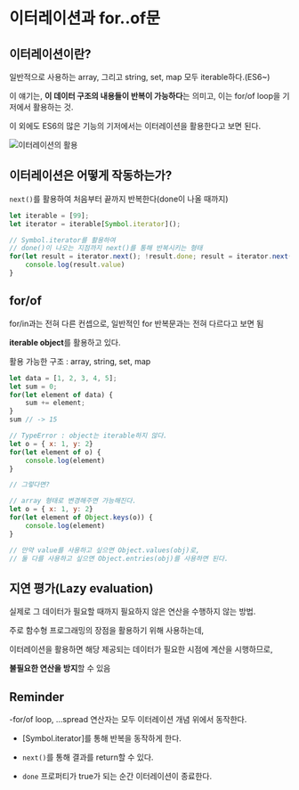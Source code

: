 # 이터레이션과 for..of문

## 이터레이션이란?

일반적으로 사용하는 array, 그리고 string, set, map 모두 iterable하다.(ES6~)

이 얘기는, **이 데이터 구조의 내용들이 반복이 가능하다**는 의미고, 이는 for/of loop을 기저에서 활용하는 것.

이 외에도 ES6의 많은 기능의 기저에서는 이터레이션을 활용한다고 보면 된다.

![이터레이션의 활용](https://poiemaweb.com/img/iteration-protocol-interface.png)

## 이터레이션은 어떻게 작동하는가?

`next()`를 활용하여 처음부터 끝까지 반복한다(done이 나올 때까지)

```js
let iterable = [99];
let iterator = iterable[Symbol.iterator]();

// Symbol.iterator를 활용하여
// done()이 나오는 지점까지 next()를 통해 반복시키는 형태
for(let result = iterator.next(); !result.done; result = iterator.next()) {
    console.log(result.value)
}
```

## for/of

for/in과는 전혀 다른 컨셉으로, 일반적인 for 반복문과는 전혀 다르다고 보면 됨

**iterable object**를 활용하고 있다.

활용 가능한 구조 : array, string, set, map

```js
let data = [1, 2, 3, 4, 5];
let sum = 0;
for(let element of data) {
    sum += element;
}
sum // -> 15

// TypeError : object는 iterable하지 않다.
let o = { x: 1, y: 2}
for(let element of o) {
    console.log(element)
}

// 그렇다면?

// array 형태로 변경해주면 가능해진다.
let o = { x: 1, y: 2}
for(let element of Object.keys(o)) {
    console.log(element)
}

// 만약 value를 사용하고 싶으면 Object.values(obj)로,
// 둘 다를 사용하고 싶으면 Object.entries(obj)를 사용하면 된다. 

```

## 지연 평가(Lazy evaluation)

실제로 그 데이터가 필요할 때까지 필요하지 않은 연산을 수행하지 않는 방법.

주로 함수형 프로그래밍의 장점을 활용하기 위해 사용하는데,

이터레이션을 활용하면 해당 제공되는 데이터가 필요한 시점에 계산을 시행하므로,

**불필요한 연산을 방지**할 수 있음

## Reminder

-for/of loop, ...spread 연산자는 모두 이터레이션 개념 위에서 동작한다.

- [Symbol.iterator]를 통해 반복을 동작하게 한다.

- `next()`를 통해 결과를 return할 수 있다.

- `done` 프로퍼티가 true가 되는 순간 이터레이션이 종료한다.